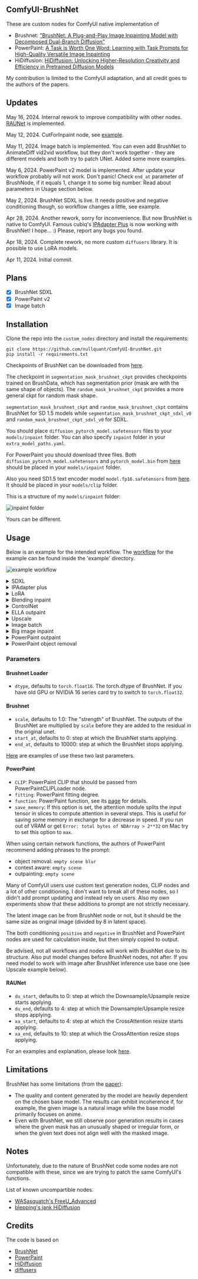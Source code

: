 ## ComfyUI-BrushNet

These are custom nodes for ComfyUI native implementation of 

- Brushnet:  ["BrushNet: A Plug-and-Play Image Inpainting Model with Decomposed Dual-Branch Diffusion"](https://arxiv.org/abs/2403.06976) 
- PowerPaint: [A Task is Worth One Word: Learning with Task Prompts for High-Quality Versatile Image Inpainting](https://arxiv.org/abs/2312.03594) 
- HiDiffusion: [HiDiffusion: Unlocking Higher-Resolution Creativity and Efficiency in Pretrained Diffusion Models](https://arxiv.org/abs/2311.17528)

My contribution is limited to the ComfyUI adaptation, and all credit goes to the authors of the papers.

## Updates

May 16, 2024. Internal rework to improve compatibility with other nodes. [RAUNet](RAUNET.md) is implemented.

May 12, 2024. CutForInpaint node, see [example](BIG_IMAGE.md).

May 11, 2024. Image batch is implemented. You can even add BrushNet to AnimateDiff vid2vid workflow, but they don't work together - they are different models and both try to patch UNet. Added some more examples.

May 6, 2024. PowerPaint v2 model is implemented. After update your workflow probably will not work. Don't panic! Check `end_at` parameter of BrushNode, if it equals 1, change it to some big number. Read about parameters in Usage section below.

May 2, 2024. BrushNet SDXL is live. It needs positive and negative conditioning though, so workflow changes a little, see example.

Apr 28, 2024. Another rework, sorry for inconvenience. But now BrushNet is native to ComfyUI. Famous cubiq's [IPAdapter Plus](https://github.com/cubiq/ComfyUI_IPAdapter_plus) is now working with BrushNet! I hope... :) Please, report any bugs you found.

Apr 18, 2024. Complete rework, no more custom `diffusers` library. It is possible to use LoRA models.

Apr 11, 2024. Initial commit.

## Plans

- [x] BrushNet SDXL
- [x] PowerPaint v2
- [x] Image batch

## Installation

Clone the repo into the `custom_nodes` directory and install the requirements:

```
git clone https://github.com/nullquant/ComfyUI-BrushNet.git
pip install -r requirements.txt
```

Checkpoints of BrushNet can be downloaded from [here](https://drive.google.com/drive/folders/1fqmS1CEOvXCxNWFrsSYd_jHYXxrydh1n?usp=drive_link). 

The checkpoint in `segmentation_mask_brushnet_ckpt` provides checkpoints trained on BrushData, which has segmentation prior (mask are with the same shape of objects). The `random_mask_brushnet_ckpt` provides a more general ckpt for random mask shape.

`segmentation_mask_brushnet_ckpt` and `random_mask_brushnet_ckpt` contains BrushNet for SD 1.5 models while 
`segmentation_mask_brushnet_ckpt_sdxl_v0` and `random_mask_brushnet_ckpt_sdxl_v0` for SDXL.

You should place `diffusion_pytorch_model.safetensors` files to your `models/inpaint` folder. You can also specify `inpaint` folder in your `extra_model_paths.yaml`.

For PowerPaint you should download three files. Both `diffusion_pytorch_model.safetensors` and `pytorch_model.bin` from [here](https://huggingface.co/JunhaoZhuang/PowerPaint-v2-1/tree/main/PowerPaint_Brushnet) should be placed in your `models/inpaint` folder.

Also you need SD1.5 text encoder model `model.fp16.safetensors` from [here](https://huggingface.co/runwayml/stable-diffusion-v1-5/tree/main/text_encoder). It should be placed in your `models/clip` folder.

This is a structure of my `models/inpaint` folder:

![inpaint folder](example/inpaint_folder.png?raw=true)

Yours can be different.

## Usage

Below is an example for the intended workflow. The [workflow](example/BrushNet_basic.json) for the example can be found inside the 'example' directory.

![example workflow](example/BrushNet_basic.png?raw=true)

<details>
  <summary>SDXL</summary>
  
![example workflow](example/BrushNet_SDXL_basic.png?raw=true)

[workflow](example/BrushNet_SDXL_basic.json)

</details>

<details>
  <summary>IPAdapter plus</summary>
  
![example workflow](example/BrushNet_with_IPA.png?raw=true)

[workflow](example/BrushNet_with_IPA.json)

</details>

<details>
  <summary>LoRA</summary>
  
![example workflow](example/BrushNet_with_LoRA.png?raw=true)

[workflow](example/BrushNet_with_LoRA.json)

</details>

<details>
  <summary>Blending inpaint</summary>

![example workflow](example/BrushNet_inpaint.png?raw=true)

Sometimes inference and VAE broke image, so you need to blend inpaint image with the original: [workflow](example/BrushNet_inpaint.json). You can see blurred and broken text after inpainting in the first image and how I suppose to repair it.

</details>

<details>
  <summary>ControlNet</summary>

![example workflow](example/BrushNet_with_CN.png?raw=true)

[workflow](example/BrushNet_with_CN.json)

[ControlNet canny edge](CN.md)

</details>

<details>
  <summary>ELLA outpaint</summary>

![example workflow](example/BrushNet_with_ELLA.png?raw=true)

[workflow](example/BrushNet_with_ELLA.json)

</details>

<details>
  <summary>Upscale</summary>

![example workflow](example/BrushNet_SDXL_upscale.png?raw=true)

[workflow](example/BrushNet_SDXL_upscale.json)

To upscale you should use base model, not BrushNet. The same is true for conditioning. Latent upscaling between BrushNet and KSampler will not work or will give you wierd results. These limitations are due to structure of BrushNet and its influence on UNet calculations.

</details>

<details>
  <summary>Image batch</summary>

![example workflow](example/BrushNet_image_batch.png?raw=true)

[workflow](example/BrushNet_image_batch.json)

If you have OOM problems, you can use Evolved Sampling from [AnimateDiff-Evolved](https://github.com/Kosinkadink/ComfyUI-AnimateDiff-Evolved):
    
![example workflow](example/BrushNet_image_big_batch.png?raw=true)

[workflow](example/BrushNet_image_big_batch.json)

In Context Options set context_length to number of images which can be loaded into VRAM. Images will be processed in chunks of this size.

</details>


<details>
  <summary>Big image inpaint</summary>

![example workflow](example/BrushNet_cut_for_inpaint.png?raw=true)

[workflow](example/BrushNet_cut_for_inpaint.json)

When you work with big image and your inpaint mask is small it is better to cut part of the image, work with it and then blend it back. 
I created a node for such workflow, see example.

</details>


<details>
  <summary>PowerPaint outpaint</summary>

![example workflow](example/PowerPaint_outpaint.png?raw=true)

[workflow](example/PowerPaint_outpaint.json)

</details>

<details>
  <summary>PowerPaint object removal</summary>

![example workflow](example/PowerPaint_object_removal.png?raw=true)

[workflow](example/PowerPaint_object_removal.json)

It is often hard to completely remove the object, especially if it is at the front:

![object removal example](example/object_removal_fail.png?raw=true)

You should try to add object description to negative prompt and describe empty scene, like here:

![object removal example](example/object_removal.png?raw=true)

</details>

### Parameters

#### Brushnet Loader

- `dtype`, defaults to `torch.float16`. The torch.dtype of BrushNet. If you have old GPU or NVIDIA 16 series card try to switch to `torch.float32`.

#### Brushnet

- `scale`, defaults to 1.0: The "strength" of BrushNet. The outputs of the BrushNet are multiplied by `scale` before they are added to the residual in the original unet.
- `start_at`, defaults to 0: step at which the BrushNet starts applying.
- `end_at`, defaults to 10000: step at which the BrushNet stops applying.

[Here](PARAMS.md) are examples of use these two last parameters.

#### PowerPaint

- `CLIP`: PowerPaint CLIP that should be passed from PowerPaintCLIPLoader node.
- `fitting`: PowerPaint fitting degree.
- `function`: PowerPaint function, see its [page](https://github.com/open-mmlab/PowerPaint) for details.
- `save_memory`: If this option is set, the attention module splits the input tensor in slices to compute attention in several steps. This is useful for saving some memory in exchange for a decrease in speed. If you run out of VRAM or get `Error: total bytes of NDArray > 2**32` on Mac try to set this option to `max`.

When using certain network functions, the authors of PowerPaint recommend adding phrases to the prompt:

- object removal: `empty scene blur`
- context aware: `empty scene`
- outpainting: `empty scene`

Many of ComfyUI users use custom text generation nodes, CLIP nodes and a lot of other conditioning. I don't want to break all of these nodes, so I didn't add prompt updating and instead rely on users. Also my own experiments show that these additions to prompt are not strictly necessary.

The latent image can be from BrushNet node or not, but it should be the same size as original image (divided by 8 in latent space). 

The both conditioning `positive` and `negative` in BrushNet and PowerPaint nodes are used for calculation inside, but then simply copied to output.

Be advised, not all workflows and nodes will work with BrushNet due to its structure. Also put model changes before BrushNet nodes, not after. If you need model to work with image after BrushNet inference use base one (see Upscale example below).

#### RAUNet

- `du_start`, defaults to 0: step at which the Downsample/Upsample resize starts applying.
- `du_end`, defaults to 4: step at which the Downsample/Upsample resize stops applying.
- `xa_start`, defaults to 4: step at which the CrossAttention resize starts applying.
- `xa_end`, defaults to 10: step at which the CrossAttention resize stops applying.

For an examples and explanation, please look [here](RAUNET.md).

## Limitations 

BrushNet has some limitations (from the [paper](https://arxiv.org/abs/2403.06976)): 

- The quality and content generated by the model are heavily dependent on the chosen base model. 
The results can exhibit incoherence if, for example, the given image is a natural image while the base model primarily focuses on anime. 
- Even with BrushNet, we still observe poor generation results in cases where the given mask has an unusually shaped
or irregular form, or when the given text does not align well with the masked image.

## Notes

Unfortunately, due to the nature of BrushNet code some nodes are not compatible with these, since we are trying to patch the same ComfyUI's functions. 

List of known uncompartible nodes.

- [WASasquatch's FreeU_Advanced](https://github.com/WASasquatch/FreeU_Advanced/tree/main)
- [blepping's jank HiDiffusion](https://github.com/blepping/comfyui_jankhidiffusion)

## Credits

The code is based on 

- [BrushNet](https://github.com/TencentARC/BrushNet)
- [PowerPaint](https://github.com/zhuang2002/PowerPaint)
- [HiDiffusion](https://github.com/megvii-research/HiDiffusion)
- [diffusers](https://github.com/huggingface/diffusers)
